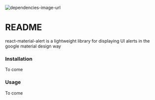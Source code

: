 ![dependencies-image-url]

# README #

react-material-alert is a lightweight library for displaying UI alerts in the google material design way

### Installation ###
To come
### Usage ###
To come

[dependencies-image-url]: https://david-dm.org/MayasHaddad/react-material-alert.svg
